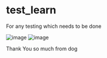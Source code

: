 # test_learn
For any testing which needs to be done

![image](https://github.com/Poorva2003/test_learn/assets/114301377/97cce975-6afd-49d5-ba18-cd3a0860a32d)
![image](https://github.com/Poorva2003/test_learn/assets/104309685/0970dac3-3448-4304-9551-e89fdd4cde0d)


 Thank You so much from dog

